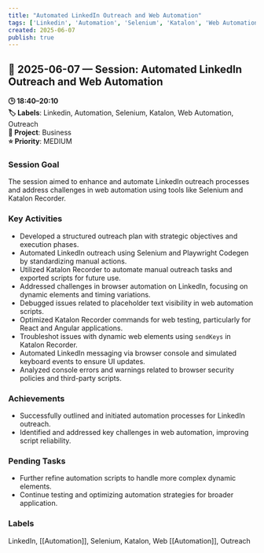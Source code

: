 ```yaml
---
title: "Automated LinkedIn Outreach and Web Automation"
tags: ['Linkedin', 'Automation', 'Selenium', 'Katalon', 'Web Automation', 'Outreach']
created: 2025-06-07
publish: true
---
```


## 📅 2025-06-07 — Session: Automated LinkedIn Outreach and Web Automation

**🕒 18:40–20:10**  
**🏷️ Labels**: Linkedin, Automation, Selenium, Katalon, Web Automation, Outreach  
**📂 Project**: Business  
**⭐ Priority**: MEDIUM  


### Session Goal
The session aimed to enhance and automate LinkedIn outreach processes and address challenges in web automation using tools like Selenium and Katalon Recorder.

### Key Activities
- Developed a structured outreach plan with strategic objectives and execution phases.
- Automated LinkedIn outreach using Selenium and Playwright Codegen by standardizing manual actions.
- Utilized Katalon Recorder to automate manual outreach tasks and exported scripts for future use.
- Addressed challenges in browser automation on LinkedIn, focusing on dynamic elements and timing variations.
- Debugged issues related to placeholder text visibility in web automation scripts.
- Optimized Katalon Recorder commands for web testing, particularly for React and Angular applications.
- Troubleshot issues with dynamic web elements using `sendKeys` in Katalon Recorder.
- Automated LinkedIn messaging via browser console and simulated keyboard events to ensure UI updates.
- Analyzed console errors and warnings related to browser security policies and third-party scripts.

### Achievements
- Successfully outlined and initiated automation processes for LinkedIn outreach.
- Identified and addressed key challenges in web automation, improving script reliability.

### Pending Tasks
- Further refine automation scripts to handle more complex dynamic elements.
- Continue testing and optimizing automation strategies for broader application.

### Labels
LinkedIn, [[Automation]], Selenium, Katalon, Web [[Automation]], Outreach
